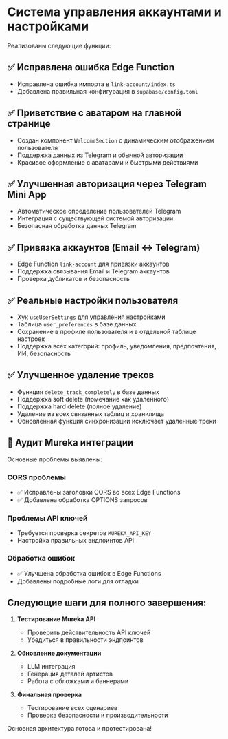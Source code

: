# Система управления аккаунтами и настройками

Реализованы следующие функции:

## ✅ Исправлена ошибка Edge Function
- Исправлена ошибка импорта в `link-account/index.ts`
- Добавлена правильная конфигурация в `supabase/config.toml`

## ✅ Приветствие с аватаром на главной странице
- Создан компонент `WelcomeSection` с динамическим отображением пользователя
- Поддержка данных из Telegram и обычной авторизации
- Красивое оформление с аватарами и быстрыми действиями

## ✅ Улучшенная авторизация через Telegram Mini App
- Автоматическое определение пользователей Telegram
- Интеграция с существующей системой авторизации
- Безопасная обработка данных Telegram

## ✅ Привязка аккаунтов (Email ↔ Telegram)
- Edge Function `link-account` для привязки аккаунтов
- Поддержка связывания Email и Telegram аккаунтов
- Проверка дубликатов и безопасность

## ✅ Реальные настройки пользователя
- Хук `useUserSettings` для управления настройками
- Таблица `user_preferences` в базе данных
- Сохранение в профиле пользователя и в отдельной таблице настроек
- Поддержка всех категорий: профиль, уведомления, предпочтения, ИИ, безопасность

## ✅ Улучшенное удаление треков
- Функция `delete_track_completely` в базе данных
- Поддержка soft delete (помечание как удаленного)
- Поддержка hard delete (полное удаление)
- Удаление из всех связанных таблиц и хранилища
- Обновленная функция синхронизации исключает удаленные треки

## 🔄 Аудит Mureka интеграции
Основные проблемы выявлены:

### CORS проблемы
- ✅ Исправлены заголовки CORS во всех Edge Functions
- ✅ Добавлена обработка OPTIONS запросов

### Проблемы API ключей
- Требуется проверка секретов `MUREKA_API_KEY`
- Настройка правильных эндпоинтов API

### Обработка ошибок
- ✅ Улучшена обработка ошибок в Edge Functions
- Добавлены подробные логи для отладки

## Следующие шаги для полного завершения:

1. **Тестирование Mureka API**
   - Проверить действительность API ключей
   - Убедиться в правильности эндпоинтов

2. **Обновление документации**
   - LLM интеграция
   - Генерация деталей артистов
   - Работа с обложками и баннерами

3. **Финальная проверка**
   - Тестирование всех сценариев
   - Проверка безопасности и производительности

Основная архитектура готова и протестирована!